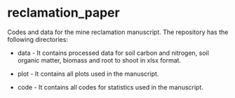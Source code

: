 # reclamation_paper
Codes and data for the mine reclamation manuscript. The repository has the following directories:

* data - It contains processed data for soil carbon and nitrogen, soil organic matter, biomass and root to shoot in xlsx format.

* plot - It contains all plots used in the manuscript.

* code - It contains all codes for statistics used in the manuscript.